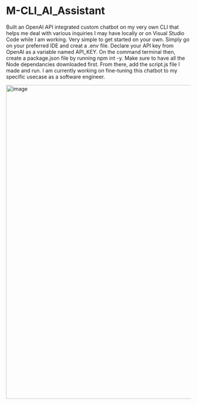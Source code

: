# M-CLI_AI_Assistant

Built an OpenAI API integrated custom chatbot on my very own CLI that helps me deal with various inquiries I may have locally or on Visual Studio Code while I am working.
Very simple to get started on your own. Simply go on your preferred IDE and creat a .env file. Declare your API key from OpenAI as a variable named API_KEY. 
On the command terminal then, create a package.json file by running npm int -y. Make sure to have all the Node dependancies downloaded first. From there, add the script.js file I made and run. 
I am currently working on fine-tuning this chatbot to my specific usecase as a software engineer. 

<img width="858" alt="image" src="https://github.com/coolguy-stack/M-CLI_AI_Assistant/assets/82308286/12a369f9-261e-4637-9240-e988504eb37e">
